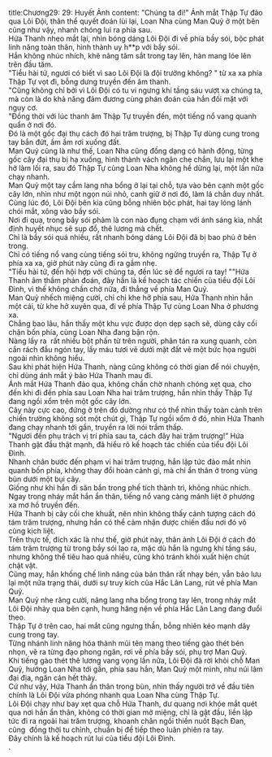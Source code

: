 title:Chương29: 29: Huyết Ảnh
content:
"Chúng ta đi!" Ánh mắt Thập Tự đảo qua Lôi Đội, thân thể quyết đoán lùi lại, Loan Nha cùng Man Quỷ ở một bên cũng như vậy, nhanh chóng lui ra phía sau.<br>Hứa Thanh nheo mắt lại, nhìn bóng dáng Lôi Đội đi về phía bầy sói, bộc phát linh năng toàn thân, hình thành uy h**p với bầy sói.<br>Hắn không nhúc nhích, khẽ nâng tăm sắt trong tay lên, hàn mang lóe lên trên đầu tăm.<br>"Tiểu hài tử, ngươi có biết vì sao Lôi Đội là đội trưởng không? " từ xa xa phía Thập Tự vọt đi, bỗng dưng truyền đến âm thanh.<br>"Cũng không chỉ bởi vì Lôi Đội có tu vi ngưng khí tầng sáu vượt xa chúng ta, mà còn là do khả năng đảm đương cùng phán đoán của hắn đối mặt với nguy cơ.<br>"Đồng thời với lúc thanh âm Thập Tự truyền đến, một tiếng nổ vang quanh quẩn ở nơi đó.<br>Đó là một gốc đại thụ cách đó hai trăm trượng, bị Thập Tự dùng cung trong tay bắn đứt, ầm ầm rơi xuống đất.<br>Man Quỷ cũng là như thế, Loan Nha cũng đồng dạng có hành động, từng gốc cây đại thụ bị hạ xuống, hình thành vách ngăn che chắn, lưu lại một khe hở làm lối ra, sau đó Thập Tự cùng Loan Nha không hề dừng lại, một lần nữa chạy nhanh.<br>Man Quỷ một tay cầm lang nha bổng ở lại tại chỗ, tựa vào bên cạnh một gốc cây lớn, nhìn như một ngọn núi nhỏ, canh giữ ở nơi đó, làm lá chắn duy nhất.<br>Cùng lúc đó, Lôi Đội bên kia cũng bỗng nhiên bộc phát, hai tay lóng lánh chói mắt, xông vào bầy sói.<br>Nơi đi qua, trong bầy sói phàm là con nào đụng chạm với ánh sáng kia, nhất định huyết nhục sẽ sụp đổ, thê lương mà chết.<br>Chỉ là bầy sói quá nhiều, rất nhanh bóng dáng Lôi Đội đã bị bao phủ ở bên trong.<br>Chỉ có tiếng nổ vang cùng tiếng sói tru, không ngừng truyền ra, Thập Tự ở phía xa xa, giờ phút này cũng đi ra gầm nhẹ.<br>"Tiểu hài tử, đến hội hợp với chúng ta, đến lúc sẽ để ngươi ra tay! ""Hứa Thanh âm thầm phán đoán, đây hẳn là kế hoạch tác chiến của tiểu đội Lôi Đình, vì thế không chần chờ nữa, đi thẳng về phía Man Quỷ.<br>Man Quỷ nhếch miệng cười, chỉ chỉ khe hở phía sau, Hứa Thanh nhìn hắn một cái, từ khe hở xuyên qua, đi về phía Thập Tự cùng Loan Nha ở phương xa.<br>Chẳng bao lâu, hắn thấy một khu vực được dọn dẹp sạch sẽ, dùng cây cối chặn bốn phía, cùng Loan Nha đang bận rộn.<br>Nàng lấy ra  rất nhiều bột phấn từ trên người, phân tán ra xung quanh, còn cắn rách đầu ngón tay, lấy máu tươi vẽ dưới mặt đất vẽ một bức họa người ngoài nhìn không hiểu.<br>Sau khi phát hiện Hứa Thanh, nàng cũng không có thời gian để nói chuyện, chỉ dùng ánh mắt ý bảo Hứa Thanh mau đi.<br>Ánh mắt Hứa Thanh đảo qua, không chần chờ nhanh chóng xẹt qua, cho đến khi đi đến phía sau Loan Nha hai trăm trượng, hắn nhìn thấy Thập Tự đang ngồi xổm trên một gốc cây lớn.<br>Cây này cực cao, đứng ở trên đó dường như có thể nhìn thấy toàn cảnh trên chiến trường không sót một chút gì, Thập Tự ngồi xổm ở đó, nhìn Hứa Thanh đang chạy nhanh tới gần, truyền ra lời nói trầm thấp.<br>"Ngươi đến phụ trách vị trí phía sau ta, cách đây hai trăm trượng!” Hứa Thanh gật đầu thật mạnh, đã hiểu rõ kế hoạch tác chiến của tiểu đội Lôi Đình.<br>Nhanh chân bước đến phạm vi hai trăm trượng, hắn lập tức đảo mắt nhìn quanh bốn phía, không thay đổi hoàn cảnh gì, mà chỉ ẩn thân ở trong vũng bùn dưới một bụi cây.<br>Giống như khi hắn đi săn bắn trong phế tích thành trì, không nhúc nhích.<br>Ngay trong nháy mắt hắn ẩn thân, tiếng nổ vang càng mãnh liệt ở phương xa mơ hồ truyền đến.<br>Hứa Thanh bị cây cối che khuất, nên nhìn không thấy cảnh tượng cách đó tám trăm trượng, nhưng hắn có thể cảm nhận được chiến đấu nơi đó vô cùng kịch liệt.<br>Trên thực tế, đích xác là như thế, giờ phút này, thân ảnh Lôi Đội ở cách đó tám trăm trượng từ trong bầy sói lao ra, mặc dù hắn là ngưng khí tầng sáu, nhưng không thể tiêu hao quá nhiều, cũng khó tránh khỏi xuất hiện chút chật vật.<br>Cũng may, hắn khống chế linh năng của bản thân rất nhạy bén, vẫn bảo lưu lại một nửa trạng thái, dưới sự truy kích của Hắc Lân Lang, rút về phía Man Quỷ.<br>Man Quỷ nhe răng cười, nâng lang nha bổng trong tay lên, trong nháy mắt Lôi Đội nhảy qua bên cạnh, hung hăng nện về phía Hắc Lân Lang đang đuổi theo.<br>Thập Tự ở trên cao, hai mắt cũng ngưng thần, bỗng nhiên kéo mạnh dây cung trong tay.<br>Từng nhánh linh năng hóa thành mũi tên mang theo tiếng gào thét bén nhọn, vẽ ra từng đạo phong ngân, rơi về phía bầy sói, phụ trợ Man Quỷ.<br>Khi tiếng gào thét thê lương vang vọng lần nữa, Lôi Đội đã rời khỏi chỗ Man Quỷ, hướng Loan Nha tới gần, phía sau hắn, Man Quỷ một mình, như núi lâm đại địa, ngăn cản hết thảy.<br>Cứ như vậy, Hứa Thanh ẩn thân trong bùn, nhìn thấy người trở về đầu tiên chính là Lôi Đội vừa phóng nhanh qua Loan Nha cùng Thập Tự.<br>Lôi Đội chạy như bay xẹt qua chỗ Hứa Thanh, dư quang nơi khóe mắt quét qua nơi hắn ẩn thân, không có thời gian mở miệng, chỉ là gật đầu, liền lập tức đi ra ngoài hai trăm trượng, khoanh chân ngồi thiền nuốt Bạch Đan, cũng  đồng thời tu chỉnh, chuẩn bị để tiếp theo luân phiên ra tay.<br>Đây chính là kế hoạch rút lui của tiểu đội Lôi Đình.<br>.<br>